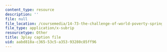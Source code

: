 ```yaml
---
content_type: resource
description: ''
file: null
file_location: /coursemedia/14-73-the-challenge-of-world-poverty-spring-2011/aabd818ac36553c5a35393280c85ff96_FLwiEHSEQt8.vtt
file_type: application/x-subrip
resourcetype: Other
title: 3play caption file
uid: aabd818a-c365-53c5-a353-93280c85ff96
---
```

